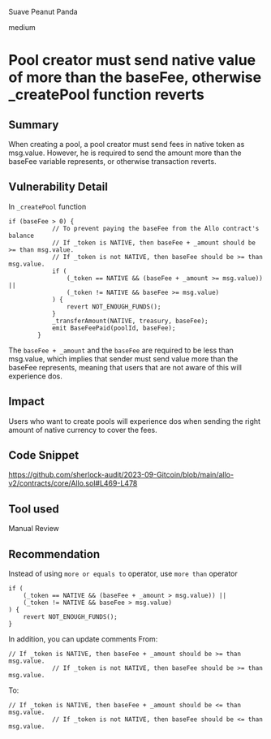 Suave Peanut Panda

medium

# Pool creator must send native value of more than the baseFee, otherwise _createPool function reverts
## Summary
When creating a pool, a pool creator must send fees in native token as msg.value. However, he is required to send the amount more than the baseFee variable represents, or otherwise transaction reverts.
## Vulnerability Detail
In `_createPool` function
```solidity
if (baseFee > 0) {
            // To prevent paying the baseFee from the Allo contract's balance
            // If _token is NATIVE, then baseFee + _amount should be >= than msg.value.
            // If _token is not NATIVE, then baseFee should be >= than msg.value.
            if (
                (_token == NATIVE && (baseFee + _amount >= msg.value)) ||
                (_token != NATIVE && baseFee >= msg.value)
            ) {
                revert NOT_ENOUGH_FUNDS();
            }
            _transferAmount(NATIVE, treasury, baseFee);
            emit BaseFeePaid(poolId, baseFee);
        }
```
The `baseFee + _amount` and the `baseFee` are required to be less than msg.value, which implies that sender must send value more than the baseFee represents, meaning that users that are not aware of this will experience dos.
## Impact
Users who want to create pools will experience dos when sending the right amount of native currency to cover the fees.
## Code Snippet
https://github.com/sherlock-audit/2023-09-Gitcoin/blob/main/allo-v2/contracts/core/Allo.sol#L469-L478
## Tool used

Manual Review

## Recommendation
Instead of using `more or equals to` operator, use `more than` operator
```solidity
if (
    (_token == NATIVE && (baseFee + _amount > msg.value)) ||
    (_token != NATIVE && baseFee > msg.value)
) {
    revert NOT_ENOUGH_FUNDS();
}
```
In addition, you can update comments
From:
```solidity
// If _token is NATIVE, then baseFee + _amount should be >= than msg.value.
            // If _token is not NATIVE, then baseFee should be >= than msg.value.
```
To:
```solidity
// If _token is NATIVE, then baseFee + _amount should be <= than msg.value.
            // If _token is not NATIVE, then baseFee should be <= than msg.value.
```
